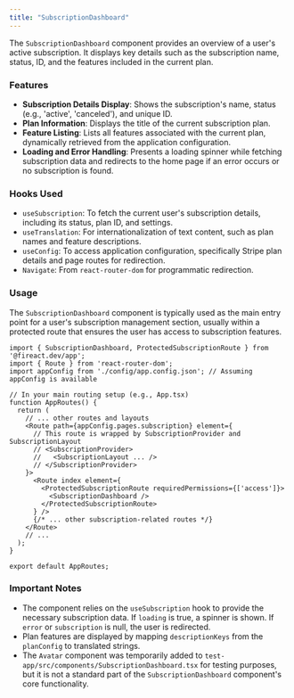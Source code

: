```yaml
---
title: "SubscriptionDashboard"
---
```


The `SubscriptionDashboard` component provides an overview of a user's active subscription. It displays key details such as the subscription name, status, ID, and the features included in the current plan.

### Features

- **Subscription Details Display**: Shows the subscription's name, status (e.g., 'active', 'canceled'), and unique ID.
- **Plan Information**: Displays the title of the current subscription plan.
- **Feature Listing**: Lists all features associated with the current plan, dynamically retrieved from the application configuration.
- **Loading and Error Handling**: Presents a loading spinner while fetching subscription data and redirects to the home page if an error occurs or no subscription is found.

### Hooks Used

- `useSubscription`: To fetch the current user's subscription details, including its status, plan ID, and settings.
- `useTranslation`: For internationalization of text content, such as plan names and feature descriptions.
- `useConfig`: To access application configuration, specifically Stripe plan details and page routes for redirection.
- `Navigate`: From `react-router-dom` for programmatic redirection.

### Usage

The `SubscriptionDashboard` component is typically used as the main entry point for a user's subscription management section, usually within a protected route that ensures the user has access to subscription features.

```tsx
import { SubscriptionDashboard, ProtectedSubscriptionRoute } from '@fireact.dev/app';
import { Route } from 'react-router-dom';
import appConfig from './config/app.config.json'; // Assuming appConfig is available

// In your main routing setup (e.g., App.tsx)
function AppRoutes() {
  return (
    // ... other routes and layouts
    <Route path={appConfig.pages.subscription} element={
      // This route is wrapped by SubscriptionProvider and SubscriptionLayout
      // <SubscriptionProvider>
      //   <SubscriptionLayout ... />
      // </SubscriptionProvider>
    }>
      <Route index element={
        <ProtectedSubscriptionRoute requiredPermissions={['access']}>
          <SubscriptionDashboard />
        </ProtectedSubscriptionRoute>
      } />
      {/* ... other subscription-related routes */}
    </Route>
    // ...
  );
}

export default AppRoutes;
```

### Important Notes

- The component relies on the `useSubscription` hook to provide the necessary subscription data. If `loading` is true, a spinner is shown. If `error` or `subscription` is null, the user is redirected.
- Plan features are displayed by mapping `descriptionKeys` from the `planConfig` to translated strings.
- The `Avatar` component was temporarily added to `test-app/src/components/SubscriptionDashboard.tsx` for testing purposes, but it is not a standard part of the `SubscriptionDashboard` component's core functionality.
